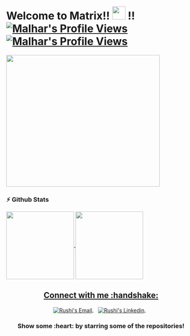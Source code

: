 <!--Header-->
<h1>Welcome to Matrix!! <img src="https://i.gifer.com/origin/0c/0c71e4577721c09ecca15af4f273e4d0_w200.gif" width="35px" height="35px" > !!
<a href="#">
  <img alt="Malhar's Profile Views" src="https://komarev.com/ghpvc/?username=RushiChandalia&color=blue" />
</a>
<a href="https://github.com/Malhar99?tab=followers">
  <img alt="Malhar's Profile Views" src="https://img.shields.io/github/followers/Malhar99.svg?style=flat&label=Follow" />
</a>
</h1>

<!--Mid GIF-->
</hr>
<img align="center" src="https://github.com/RushiChandalia/Malhar99/blob/master/imgs/giphy.gif"  width= "90%" height = "350px"/>
</hr>
</br>

### :zap: Github Stats

<p align="left">
<a href="https://github.com/Malhar99">
  <img align="center" height="180px" src="https://github-readme-stats.anuraghazra1.vercel.app/api?username=malhar99&layout=compact&show_icons=true&theme=tokyonight&line_height=27&title_color=FFFFFF"
</a>
<a href="https://github.com/Malhar99">
  <img align="center" height="180px" src="https://github-readme-stats.vercel.app/api/top-langs/?username=malhar99&layout=compact&&show_icons=true&theme=tokyonight&line_height=27&title_color=FFFFFF"
</a>
</p>


<!--Social-->
<p align="center">
  <h2 align="center"> Connect with me :handshake:</h2>
</p>
<p align="center">
<a href="mailto:malhartrivedi99@gmail.com" target="_blank">
  <img align="center" alt="Rushi's Email" src="https://img.icons8.com/fluent/48/000000/gmail--v2.png"/>
</a>&nbsp&nbsp
<a href="https://www.linkedin.com/in/malhar-trivedi/" target="_blank">
  <img align="center" alt="Rushi's Linkedin" src="https://img.icons8.com/fluent/48/000000/linkedin.png"/>
</a>&nbsp&nbsp
 
<h3 align="center">Show some :heart: by starring some of the repositories!</h3>

<!--OLD-->
<!--<h3 align="center">Show some <img src="https://media.giphy.com/media/l0K4kWJir91VEoa1W/giphy.gif" width="75px" > by starring some of the repositories!</h3>-->
<!--<img src="https://github-readme-quotes.herokuapp.com/quote?theme=tokyonight" /> -->
